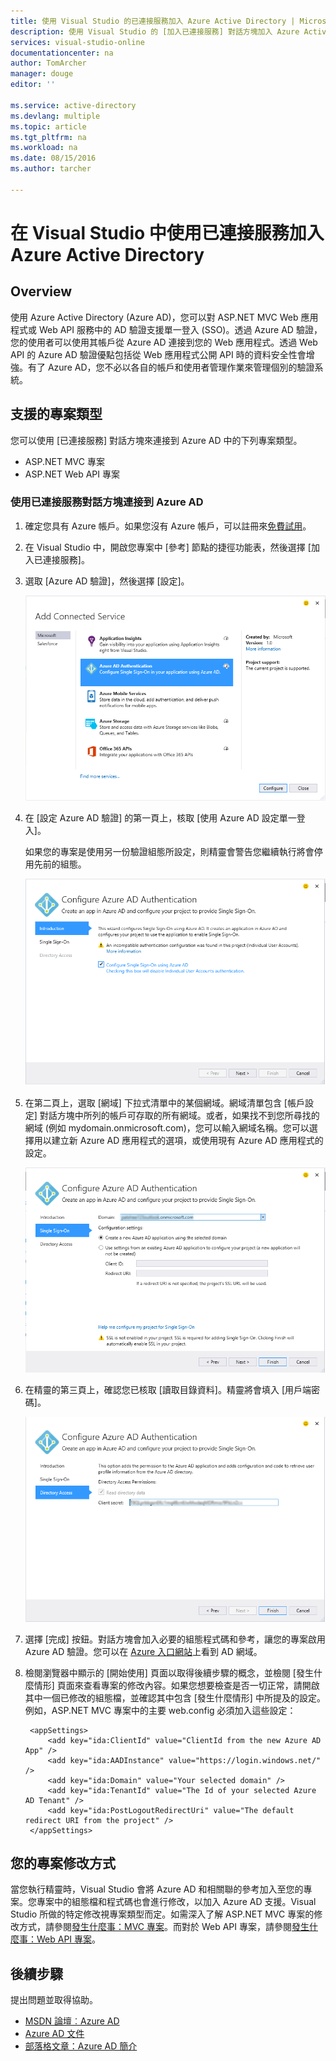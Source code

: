 ```yaml
---
title: 使用 Visual Studio 的已連接服務加入 Azure Active Directory | Microsoft Docs
description: 使用 Visual Studio 的 [加入已連接服務] 對話方塊加入 Azure Active Directory
services: visual-studio-online
documentationcenter: na
author: TomArcher
manager: douge
editor: ''

ms.service: active-directory
ms.devlang: multiple
ms.topic: article
ms.tgt_pltfrm: na
ms.workload: na
ms.date: 08/15/2016
ms.author: tarcher

---
```

# 在 Visual Studio 中使用已連接服務加入 Azure Active Directory
## Overview
使用 Azure Active Directory (Azure AD)，您可以對 ASP.NET MVC Web 應用程式或 Web API 服務中的 AD 驗證支援單一登入 (SSO)。透過 Azure AD 驗證，您的使用者可以使用其帳戶從 Azure AD 連接到您的 Web 應用程式。透過 Web API 的 Azure AD 驗證優點包括從 Web 應用程式公開 API 時的資料安全性會增強。有了 Azure AD，您不必以各自的帳戶和使用者管理作業來管理個別的驗證系統。

## 支援的專案類型
您可以使用 [已連接服務] 對話方塊來連接到 Azure AD 中的下列專案類型。

* ASP.NET MVC 專案
* ASP.NET Web API 專案

### 使用已連接服務對話方塊連接到 Azure AD
1. 確定您具有 Azure 帳戶。如果您沒有 Azure 帳戶，可以註冊來[免費試用](http://go.microsoft.com/fwlink/?LinkId=518146)。
2. 在 Visual Studio 中，開啟您專案中 [參考] 節點的捷徑功能表，然後選擇 [加入已連接服務]。
3. 選取 [Azure AD 驗證]，然後選擇 [設定]。
   
    ![選擇加入 Azure AD 驗證](./media/vs-azure-tools-connected-services-add-active-directory/connected-services-add-active-directory.png)
4. 在 [設定 Azure AD 驗證] 的第一頁上，核取 [使用 Azure AD 設定單一登入]。
   
    如果您的專案是使用另一份驗證組態所設定，則精靈會警告您繼續執行將會停用先前的組態。
   
    ![在精靈中設定 Azure AD](./media/vs-azure-tools-connected-services-add-active-directory/configure-azure-ad-wizard-1.png)
5. 在第二頁上，選取 [網域] 下拉式清單中的某個網域。網域清單包含 [帳戶設定] 對話方塊中所列的帳戶可存取的所有網域。或者，如果找不到您所尋找的網域 (例如 mydomain.onmicrosoft.com)，您可以輸入網域名稱。您可以選擇用以建立新 Azure AD 應用程式的選項，或使用現有 Azure AD 應用程式的設定。
   
   ![在精靈中設定 Azure AD](./media/vs-azure-tools-connected-services-add-active-directory/configure-azure-ad-wizard-2.png)
6. 在精靈的第三頁上，確認您已核取 [讀取目錄資料]。精靈將會填入 [用戶端密碼]。
   
    ![在精靈中設定 Azure AD](./media/vs-azure-tools-connected-services-add-active-directory/configure-azure-ad-wizard-3.png)
7. 選擇 [完成] 按鈕。對話方塊會加入必要的組態程式碼和參考，讓您的專案啟用 Azure AD 驗證。您可以在 [Azure 入口網站](http://go.microsoft.com/fwlink/p/?LinkID=525040)上看到 AD 網域。
8. 檢閱瀏覽器中顯示的 [開始使用] 頁面以取得後續步驟的概念，並檢閱 [發生什麼情形] 頁面來查看專案的修改內容。如果您想要檢查是否一切正常，請開啟其中一個已修改的組態檔，並確認其中包含 [發生什麼情形] 中所提及的設定。例如，ASP.NET MVC 專案中的主要 web.config 必須加入這些設定：
   
        <appSettings> 
            <add key="ida:ClientId" value="ClientId from the new Azure AD App" />
            <add key="ida:AADInstance" value="https://login.windows.net/" />
            <add key="ida:Domain" value="Your selected domain" />
            <add key="ida:TenantId" value="The Id of your selected Azure AD Tenant" />
            <add key="ida:PostLogoutRedirectUri" value="The default redirect URI from the project" />
        </appSettings>

## 您的專案修改方式
當您執行精靈時，Visual Studio 會將 Azure AD 和相關聯的參考加入至您的專案。您專案中的組態檔和程式碼也會進行修改，以加入 Azure AD 支援。Visual Studio 所做的特定修改視專案類型而定。如需深入了解 ASP.NET MVC 專案的修改方式，請參閱[發生什麼事：MVC 專案](http://go.microsoft.com/fwlink/p/?LinkID=513809)。而對於 Web API 專案，請參閱[發生什麼事：Web API 專案](http://go.microsoft.com/fwlink/p/?LinkId=513810)。

## 後續步驟
提出問題並取得協助。

* [MSDN 論壇︰Azure AD](https://social.msdn.microsoft.com/forums/azure/home?forum=WindowsAzureAD)
* [Azure AD 文件](https://azure.microsoft.com/documentation/services/active-directory/)
* [部落格文章：Azure AD 簡介](http://blogs.msdn.com/b/brunoterkaly/archive/2014/03/03/introduction-to-windows-azure-active-directory.aspx)

<!---HONumber=AcomDC_0817_2016-->